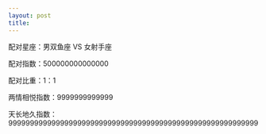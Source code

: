 ```yaml
---
layout: post
title: 
---
```

[](/images/sheshou.png)    [](/images/shuangyu.png)

配对星座：男双鱼座 VS 女射手座

配对指数：500000000000000

配对比重：1：1

两情相悦指数：9999999999999

天长地久指数：9999999999999999999999999999999999999999999999999999999999